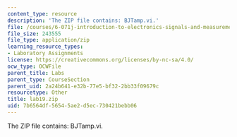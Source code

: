 ```yaml
---
content_type: resource
description: 'The ZIP file contains: BJTamp.vi.'
file: /courses/6-071j-introduction-to-electronics-signals-and-measurement-spring-2006/7b6564df56545ae2d5ec730421bebb06_lab19.zip
file_size: 243555
file_type: application/zip
learning_resource_types:
- Laboratory Assignments
license: https://creativecommons.org/licenses/by-nc-sa/4.0/
ocw_type: OCWFile
parent_title: Labs
parent_type: CourseSection
parent_uid: 2a24b641-e32b-77e5-bf32-2bb33f09679c
resourcetype: Other
title: lab19.zip
uid: 7b6564df-5654-5ae2-d5ec-730421bebb06
---
```

The ZIP file contains: BJTamp.vi.